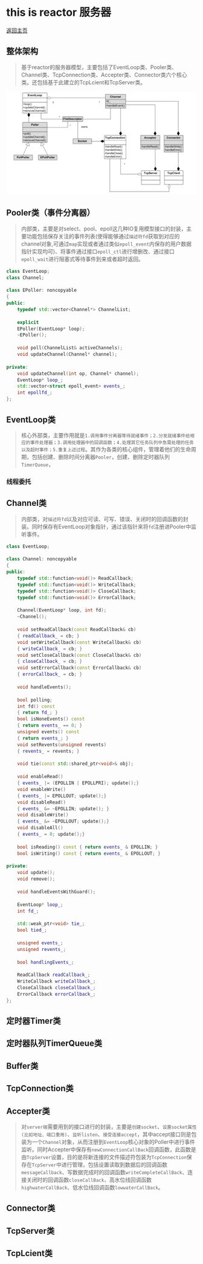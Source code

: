 # this is reactor 服务器

[返回主页](../../README.md)

## 整体架构

> 基于reactor的服务器模型，主要包括了EventLoop类、Pooler类、Channel类、TcpConnection类、Accepter类、Connector类六个核心类。还包括基于此建立的TcpLcient和TcpServer类。

![reactor](./reactor.png)

## Pooler类（事件分离器）
> 内部类，主要是对select、pool、epoll这几种IO复用模型接口的封装，主要功能包括保存关注的事件列表(使得能够通过`描述符fd`获取到对应的channel对象,可通过`map`实现或者通过类似`epoll_event`内保存的用户数据指针实现均可)、将事件通过接口`epoll_ctl`进行增删改、通过接口`epoll_wait`进行阻塞式等待事件到来或者超时返回。

```cpp
class EventLoop;
class Channel;

class EPoller: noncopyable
{
public:
    typedef std::vector<Channel*> ChannelList;

    explicit
    EPoller(EventLoop* loop);
    ~EPoller();

    void poll(ChannelList& activeChannels);
    void updateChannel(Channel* channel);

private:
    void updateChannel(int op, Channel* channel);
    EventLoop* loop_;
    std::vector<struct epoll_event> events_;
    int epollfd_;
};
```

## EventLoop类
> 核心外部类，主要作用就是`1.调用事件分离器等待就绪事件；2.分发就绪事件给相应的事件处理器；3.调用处理器中的回调函数；4.处理其它任务队列中急需处理的任务以及超时事件；5.重复上述过程`。其作为各类的核心组件，管理着他们的生命周期，包括创建、删除时间分离器`Pooler`，创建、删除定时器队列`TimerQueue`，

### 线程委托




## Channel类
> 内部类，对`描述符fd`以及对应可读、可写、错误、关闭时的回调函数的封装。同时保存有EventLoop对象指针，通过该指针来将`fd`注册进Pooler中监听事件。

```cpp
class EventLoop;

class Channel: noncopyable
{
public:
    typedef std::function<void()> ReadCallback;
    typedef std::function<void()> WriteCallback;
    typedef std::function<void()> CloseCallback;
    typedef std::function<void()> ErrorCallback;

    Channel(EventLoop* loop, int fd);
    ~Channel();

    void setReadCallback(const ReadCallback& cb)
    { readCallback_ = cb; }
    void setWriteCallback(const WriteCallback& cb)
    { writeCallback_ = cb; }
    void setCloseCallback(const CloseCallback& cb)
    { closeCallback_ = cb; }
    void setErrorCallback(const ErrorCallback& cb)
    { errorCallback_ = cb; }

    void handleEvents();

    bool polling;
    int fd() const
    { return fd_; }
    bool isNoneEvents() const
    { return events_ == 0; }
    unsigned events() const
    { return events_; }
    void setRevents(unsigned revents)
    { revents_ = revents; }

    void tie(const std::shared_ptr<void>& obj);

    void enableRead()
    { events_ |= (EPOLLIN | EPOLLPRI); update();}
    void enableWrite()
    { events_ |= EPOLLOUT; update();}
    void disableRead()
    { events_ &= ~EPOLLIN; update(); }
    void disableWrite()
    { events_ &= ~EPOLLOUT; update();}
    void disableAll()
    { events_ = 0; update();}

    bool isReading() const { return events_ & EPOLLIN; }
    bool isWriting() const { return events_ & EPOLLOUT; }

private:
    void update();
    void remove();

    void handleEventsWithGuard();

    EventLoop* loop_;
    int fd_;

    std::weak_ptr<void> tie_;
    bool tied_;

    unsigned events_;
    unsigned revents_;

    bool handlingEvents_;

    ReadCallback readCallback_;
    WriteCallback writeCallback_;
    CloseCallback closeCallback_;
    ErrorCallback errorCallback_;
};
```

## 定时器Timer类

## 定时器队列TimerQueue类


## Buffer类
>

## TcpConnection类


## Accepter类
> 对`server端`需要用到的接口进行的封装，主要是`创建socket`、`设置socket属性(比如地址、端口重用)`、`监听listen`、`接受连接accept`，其中accept接口则是包装为一个`Channel`对象，从而注册到`EventLoop`核心对象的Poller中进行事件监听。同时Accepter中保存有`newConnectionCallBack`回调函数，此函数是由`TcpServer`设置，目的是将新连接的文件描述符包装为`TcpConnection`保存在`TcpServer`中进行管理，包括设置读取到数据后的回调函数`messageCallback`、写数据完成时的回调函数`writeCompleteCallBack`、连接关闭时的回调函数`closeCallBack`、高水位线回调函数`highwaterCallBack`、低水位线回调函数`lowwaterCallBack`。

## Connector类


## TcpServer类


## TcpLcient类



